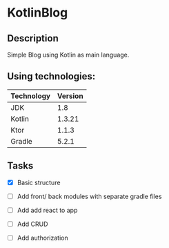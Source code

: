 # KotlinBlog

## Description

Simple Blog using Kotlin as main language.

## Using technologies:

| Technology | Version |
| :--- | :--- |
| JDK | 1.8 |
| Kotlin | 1.3.21 |
| Ktor | 1.1.3 |
| Gradle | 5.2.1 |

## Tasks

* [x] Basic structure
* [ ] Add front/ back modules with separate gradle files
* [ ] Add add react to app
* [ ] Add CRUD
* [ ] Add authorization

